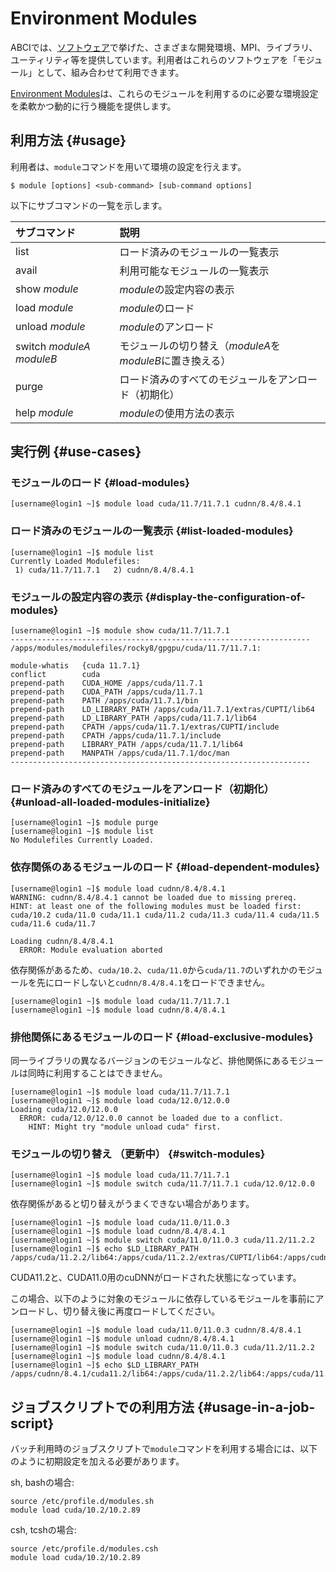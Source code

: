 # Environment Modules

ABCIでは、[ソフトウェア](system-overview.md#software)で挙げた、さまざまな開発環境、MPI、ライブラリ、ユーティリティ等を提供しています。利用者はこれらのソフトウェアを「モジュール」として、組み合わせて利用できます。

[Environment Modules](http://modules.sourceforge.net/)は、これらのモジュールを利用するのに必要な環境設定を柔軟かつ動的に行う機能を提供します。

## 利用方法 {#usage}

利用者は、`module`コマンドを用いて環境の設定を行えます。

```
$ module [options] <sub-command> [sub-command options]
```

以下にサブコマンドの一覧を示します。

| サブコマンド | 説明 |
|:--|:--|
| list | ロード済みのモジュールの一覧表示 |
| avail | 利用可能なモジュールの一覧表示 |
| show *module* | *module*の設定内容の表示 |
| load *module* | *module*のロード |
| unload *module* | *module*のアンロード |
| switch *moduleA* *moduleB* | モジュールの切り替え（*moduleA*を*moduleB*に置き換える） |
| purge | ロード済みのすべてのモジュールをアンロード（初期化） |
| help *module* | *module*の使用方法の表示 |

## 実行例 {#use-cases}

### モジュールのロード {#load-modules}

```
[username@login1 ~]$ module load cuda/11.7/11.7.1 cudnn/8.4/8.4.1
```

### ロード済みのモジュールの一覧表示 {#list-loaded-modules}

```
[username@login1 ~]$ module list
Currently Loaded Modulefiles:
 1) cuda/11.7/11.7.1   2) cudnn/8.4/8.4.1
```

### モジュールの設定内容の表示 {#display-the-configuration-of-modules}

```
[username@login1 ~]$ module show cuda/11.7/11.7.1
-------------------------------------------------------------------
/apps/modules/modulefiles/rocky8/gpgpu/cuda/11.7/11.7.1:

module-whatis   {cuda 11.7.1}
conflict        cuda
prepend-path    CUDA_HOME /apps/cuda/11.7.1
prepend-path    CUDA_PATH /apps/cuda/11.7.1
prepend-path    PATH /apps/cuda/11.7.1/bin
prepend-path    LD_LIBRARY_PATH /apps/cuda/11.7.1/extras/CUPTI/lib64
prepend-path    LD_LIBRARY_PATH /apps/cuda/11.7.1/lib64
prepend-path    CPATH /apps/cuda/11.7.1/extras/CUPTI/include
prepend-path    CPATH /apps/cuda/11.7.1/include
prepend-path    LIBRARY_PATH /apps/cuda/11.7.1/lib64
prepend-path    MANPATH /apps/cuda/11.7.1/doc/man
-------------------------------------------------------------------
```

### ロード済みのすべてのモジュールをアンロード（初期化） {#unload-all-loaded-modules-initialize}

```
[username@login1 ~]$ module purge
[username@login1 ~]$ module list
No Modulefiles Currently Loaded.
```

### 依存関係のあるモジュールのロード {#load-dependent-modules}

```
[username@login1 ~]$ module load cudnn/8.4/8.4.1
WARNING: cudnn/8.4/8.4.1 cannot be loaded due to missing prereq.
HINT: at least one of the following modules must be loaded first: cuda/10.2 cuda/11.0 cuda/11.1 cuda/11.2 cuda/11.3 cuda/11.4 cuda/11.5 cuda/11.6 cuda/11.7

Loading cudnn/8.4/8.4.1
  ERROR: Module evaluation aborted
```

依存関係があるため、`cuda/10.2`、`cuda/11.0`から`cuda/11.7`のいずれかのモジュールを先にロードしないと`cudnn/8.4/8.4.1`をロードできません。

```
[username@login1 ~]$ module load cuda/11.7/11.7.1
[username@login1 ~]$ module load cudnn/8.4/8.4.1
```

### 排他関係にあるモジュールのロード {#load-exclusive-modules}

同一ライブラリの異なるバージョンのモジュールなど、排他関係にあるモジュールは同時に利用することはできません。

```
[username@login1 ~]$ module load cuda/11.7/11.7.1
[username@login1 ~]$ module load cuda/12.0/12.0.0
Loading cuda/12.0/12.0.0
  ERROR: cuda/12.0/12.0.0 cannot be loaded due to a conflict.
    HINT: Might try "module unload cuda" first.
```

### モジュールの切り替え （更新中） {#switch-modules}

```
[username@login1 ~]$ module load cuda/11.7/11.7.1
[username@login1 ~]$ module switch cuda/11.7/11.7.1 cuda/12.0/12.0.0
```

依存関係があると切り替えがうまくできない場合があります。

```
[username@login1 ~]$ module load cuda/11.0/11.0.3
[username@login1 ~]$ module load cudnn/8.4/8.4.1
[username@login1 ~]$ module switch cuda/11.0/11.0.3 cuda/11.2/11.2.2
[username@login1 ~]$ echo $LD_LIBRARY_PATH
/apps/cuda/11.2.2/lib64:/apps/cuda/11.2.2/extras/CUPTI/lib64:/apps/cudnn/8.4.1/cuda11.0/lib64
```

CUDA11.2と、CUDA11.0用のcuDNNがロードされた状態になっています。


この場合、以下のように対象のモジュールに依存しているモジュールを事前にアンロードし、切り替え後に再度ロードしてください。

```
[username@login1 ~]$ module load cuda/11.0/11.0.3 cudnn/8.4/8.4.1
[username@login1 ~]$ module unload cudnn/8.4/8.4.1
[username@login1 ~]$ module switch cuda/11.0/11.0.3 cuda/11.2/11.2.2
[username@login1 ~]$ module load cudnn/8.4/8.4.1
[username@login1 ~]$ echo $LD_LIBRARY_PATH
/apps/cudnn/8.4.1/cuda11.2/lib64:/apps/cuda/11.2.2/lib64:/apps/cuda/11.2.2/extras/CUPTI/lib64
```

## ジョブスクリプトでの利用方法 {#usage-in-a-job-script}

バッチ利用時のジョブスクリプトで`module`コマンドを利用する場合には、以下のように初期設定を加える必要があります。

sh, bashの場合:

```
source /etc/profile.d/modules.sh
module load cuda/10.2/10.2.89
```

csh, tcshの場合:

```
source /etc/profile.d/modules.csh
module load cuda/10.2/10.2.89
```
